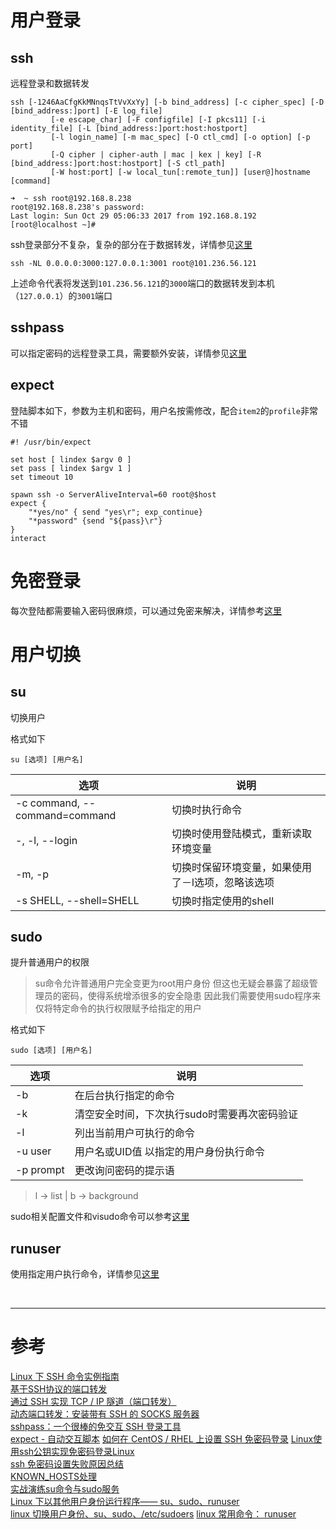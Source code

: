 # 用户登录
## ssh
远程登录和数据转发

```
ssh [-1246AaCfgKkMNnqsTtVvXxYy] [-b bind_address] [-c cipher_spec] [-D [bind_address:]port] [-E log_file]
         [-e escape_char] [-F configfile] [-I pkcs11] [-i identity_file] [-L [bind_address:]port:host:hostport]
         [-l login_name] [-m mac_spec] [-O ctl_cmd] [-o option] [-p port]
         [-Q cipher | cipher-auth | mac | kex | key] [-R [bind_address:]port:host:hostport] [-S ctl_path]
         [-W host:port] [-w local_tun[:remote_tun]] [user@]hostname [command]
```

```
➜  ~ ssh root@192.168.8.238
root@192.168.8.238's password:
Last login: Sun Oct 29 05:06:33 2017 from 192.168.8.192
[root@localhost ~]#
```

ssh登录部分不复杂，复杂的部分在于数据转发，详情参见[这里][2]

```
ssh -NL 0.0.0.0:3000:127.0.0.1:3001 root@101.236.56.121
```
上述命令代表将发送到`101.236.56.121`的`3000`端口的数据转发到本机（`127.0.0.1`）的`3001`端口


## sshpass
可以指定密码的远程登录工具，需要额外安装，详情参见[这里][5]


## expect  
登陆脚本如下，参数为主机和密码，用户名按需修改，配合`item2`的`profile`非常不错
```
#! /usr/bin/expect

set host [ lindex $argv 0 ]
set pass [ lindex $argv 1 ]
set timeout 10

spawn ssh -o ServerAliveInterval=60 root@$host
expect {
	"*yes/no" { send "yes\r"; exp_continue}
	"*password" {send "${pass}\r"}
}
interact
``` 



# 免密登录
每次登陆都需要输入密码很麻烦，可以通过免密来解决，详情参考[这里][7]



# 用户切换
## su
切换用户

格式如下
```
su [选项] [用户名]
```

|选项 | 说明 |
|--- |--- |
|-c command, --command=command | 切换时执行命令 |
|-, -l, --login | 切换时使用登陆模式，重新读取环境变量 |
|-m, -p|切换时保留环境变量，如果使用了－l选项，忽略该选项|
|-s SHELL, --shell=SHELL| 切换时指定使用的shell |


## sudo
提升普通用户的权限
> su命令允许普通用户完全变更为root用户身份
> 但这也无疑会暴露了超级管理员的密码，使得系统增添很多的安全隐患
> 因此我们需要使用sudo程序来仅将特定命令的执行权限赋予给指定的用户

格式如下
```
sudo [选项] [用户名]
```

|选项 | 说明 |
|--- |--- |
|-b | 在后台执行指定的命令 |
|-k | 清空安全时间，下次执行sudo时需要再次密码验证 |
|-l | 列出当前用户可执行的命令 | 
|-u user | 用户名或UID值 以指定的用户身份执行命令 |
|-p prompt | 更改询问密码的提示语 |

> l -> list | b -> background

sudo相关配置文件和visudo命令可以参考[这里][2]


## runuser
使用指定用户执行命令，详情参见[这里][14]


<br/> 

---

# 参考

[Linux 下 SSH 命令实例指南][1]  
[基于SSH协议的端口转发][2]  
[通过 SSH 实现 TCP / IP 隧道（端口转发）][3]  
[动态端口转发：安装带有 SSH 的 SOCKS 服务器][4]  
[sshpass：一个很棒的免交互 SSH 登录工具][5]  
[expect - 自动交互脚本][6] 
[如何在 CentOS / RHEL 上设置 SSH 免密码登录][7]
[Linux使用ssh公钥实现免密码登录Linux][8]  
[ssh 免密码设置失败原因总结][9]  
[KNOWN_HOSTS处理][10]  
[实战演练su命令与sudo服务][11]    
[Linux 下以其他用户身份运行程序—— su、sudo、runuser][12]  
[linux 切换用户身份、su、sudo、/etc/sudoers][13]
[linux 常用命令： runuser][14]

[1]: https://linux.cn/article-3858-1.html
[2]: http://www.cnblogs.com/sting2me/p/5167730.html
[3]: https://linux.cn/article-8945-1.html
[4]: https://linux.cn/article-8947-1.html
[5]: https://linux.cn/article-8086-1.html
[6]: http://xstarcd.github.io/wiki/shell/expect.html
[7]: https://linux.cn/article-6901-1.html
[8]: http://www.cnblogs.com/Percy_Lee/p/5698603.html
[9]: http://www.cnblogs.com/yjmyzz/p/4481720.html
[10]: https://yq.aliyun.com/articles/6827
[11]: http://zhang789.blog.51cto.com/11045979/1846231
[12]: http://blog.chopmoon.com/favorites/219.html
[13]: http://desert3.iteye.com/blog/1663995
[14]: http://www.cnblogs.com/doscho/p/6498148.html